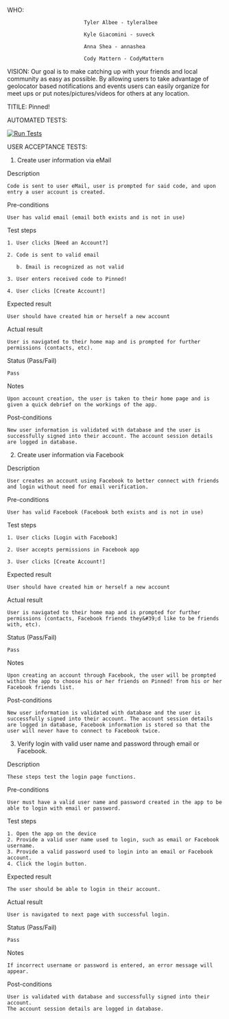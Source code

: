 WHO:

                             Tyler Albee - tyleralbee

                             Kyle Giacomini - suveck
                             
                             Anna Shea - annashea
                             
                             Cody Mattern - CodyMattern

VISION: Our goal is to make catching up with your friends and local community as easy as possible. By allowing users to take advantage of geolocator based notifications and events users can easily organize for meet ups or put notes/pictures/videos for others at any location.

TITILE: Pinned!

AUTOMATED TESTS:

[![Run Tests](https://run.pstmn.io/button.svg)](https://app.getpostman.com/run-collection/e781ef7ab7b6dce8b619)


USER ACCEPTANCE TESTS:

1. Create user information via eMail

Description

    Code is sent to user eMail, user is prompted for said code, and upon entry a user account is created.

Pre-conditions

    User has valid email (email both exists and is not in use)

Test steps

    1. User clicks [Need an Account?]

    2. Code is sent to valid email

       b. Email is recognized as not valid

    3. User enters received code to Pinned!

    4. User clicks [Create Account!]

Expected result

    User should have created him or herself a new account

Actual result

    User is navigated to their home map and is prompted for further permissions (contacts, etc).

Status (Pass/Fail)

    Pass

Notes

    Upon account creation, the user is taken to their home page and is given a quick debrief on the workings of the app.

Post-conditions

    New user information is validated with database and the user is successfully signed into their account. The account session details are logged in database.

2. Create user information via Facebook

Description

    User creates an account using Facebook to better connect with friends and login without need for email verification.

Pre-conditions

    User has valid Facebook (Facebook both exists and is not in use)

Test steps

    1. User clicks [Login with Facebook]

    2. User accepts permissions in Facebook app

    3. User clicks [Create Account!]

Expected result

    User should have created him or herself a new account

Actual result

    User is navigated to their home map and is prompted for further permissions (contacts, Facebook friends they&#39;d like to be friends with, etc).

Status (Pass/Fail)

    Pass

Notes

    Upon creating an account through Facebook, the user will be prompted within the app to choose his or her friends on Pinned! from his or her Facebook friends list.

Post-conditions

    New user information is validated with database and the user is successfully signed into their account. The account session details are logged in database, Facebook information is stored so that the user will never have to connect to Facebook twice.

3. Verify login with valid user name and password through email or Facebook.
    
Description

    These steps test the login page functions.
    
Pre-conditions

    User must have a valid user name and password created in the app to be able to login with email or password.
    
Test steps

    1. Open the app on the device
    2. Provide a valid user name used to login, such as email or Facebook username.
    3. Provide a valid password used to login into an email or Facebook account.
    4. Click the login button.
    
Expected result

    The user should be able to login in their account.
    
Actual result

    User is navigated to next page with successful login.
    
Status (Pass/Fail)

    Pass
    
Notes

    If incorrect username or password is entered, an error message will appear.
    
Post-conditions

    User is validated with database and successfully signed into their account.
    The account session details are logged in database.
